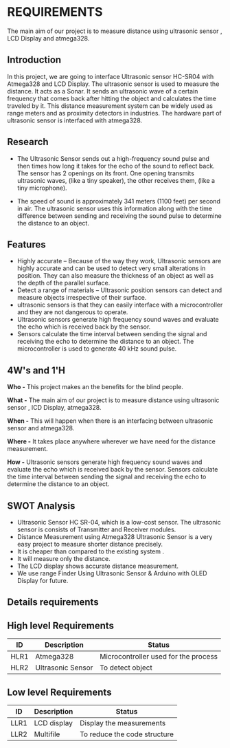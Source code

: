 # REQUIREMENTS
The main aim of our project is to measure distance using ultrasonic sensor , LCD Display and atmega328.
## Introduction
In this project, we are going to interface Ultrasonic sensor HC-SR04 with Atmega328 and LCD Display. The ultrasonic sensor is used to measure the distance. It acts as a Sonar. It sends an ultrasonic wave of a certain frequency that comes back after hitting the object and calculates the time traveled by it. This distance measurement system can be widely used as range meters and as proximity detectors in
industries. The hardware part of ultrasonic sensor is interfaced with atmega328.
## Research
- The Ultrasonic Sensor sends out a high-frequency sound pulse and then times how long it takes for the echo of the sound to reflect back. The sensor has 2 openings on its front. One opening transmits ultrasonic waves, (like a tiny speaker), the other receives them, (like a tiny microphone).

- The speed of sound is approximately 341 meters (1100 feet) per second in air. The ultrasonic sensor uses this information along with the time difference between sending and receiving the sound pulse to determine the distance to an object.
## Features
- Highly accurate – Because of the way they work, Ultrasonic sensors are highly accurate and can be used to detect very small alterations in position. They can also measure the thickness of an object as well as the depth of the parallel surface.
- Detect a range of materials – Ultrasonic position sensors can detect and measure objects irrespective of their surface.
- ultrasonic sensors is that they can easily interface with a microcontroller and they are not dangerous to operate.
- Ultrasonic sensors generate high frequency sound waves and evaluate the echo which is received back by the sensor.
- Sensors calculate the time interval between sending the signal and receiving the echo to determine the distance to an object. The microcontroller is used to generate 40 kHz sound pulse.
## 4W's and 1'H
**Who -**  This project makes an the benefits for the blind people.

**What -** The main aim of our project is to measure distance using ultrasonic sensor , lCD Display, atmega328.

**When -** This will happen when there is an interfacing between ultrasonic sensor and atmega328.

**Where -**  It takes place anywhere wherever we have need for the distance measurement.

**How -**  Ultrasonic sensors generate high frequency sound waves and evaluate the echo which is received back by the sensor. Sensors calculate the time interval between sending the signal and receiving the echo to determine the distance to an object.
## SWOT Analysis
- Ultrasonic Sensor HC SR-04, which is a low-cost sensor. The ultrasonic sensor is consists of Transmitter and Receiver modules.
- Distance Measurement using Atmega328 Ultrasonic Sensor is a very easy project to measure shorter distance precisely. 
- It is cheaper than compared to the existing system .
- It will measure only the distance.
- The LCD display shows accurate distance measurement.
- We use range Finder Using Ultrasonic Sensor & Arduino with OLED Display for future.
## Details requirements
## High level Requirements
| ID | 	Description | Status |
| -- | ------------ | ------ |
| HLR1 |	Atmega328 |	Microcontroller used for the process |
|HLR2 |	Ultrasonic Sensor |	To detect object |

## Low level Requirements
| ID | 	Description | Status |
| -- | ------------ | ------ |
| LLR1 |	LCD display |	Display the measurements |
|LLR2 |	Multifile |	To reduce the code structure |
